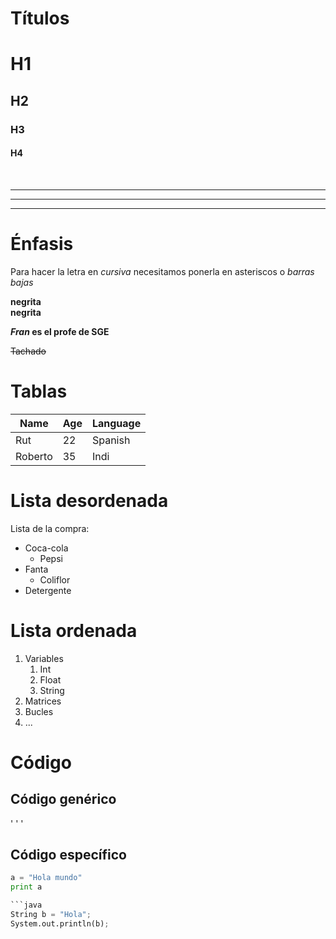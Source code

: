 <!-- Esto es una introducción a MarkDown -->
<!-- Tamaños de títulos -->
# Títulos

# H1

## H2

### H3

#### H4
</br>

---
- - -
***

# Énfasis 

Para hacer la letra en *cursiva* necesitamos ponerla en asteriscos o _barras bajas_</br>

**negrita**
</br>
__negrita__

***Fran* es el profe de SGE**


~~Tachado~~

# Tablas
Name | Age | Language
---|---|---
Rut|22|Spanish
Roberto|35|Indi

# Lista desordenada
Lista de la compra:</br>
* Coca-cola
  * Pepsi
* Fanta
  - Coliflor
* Detergente

# Lista ordenada

1. Variables
   1. Int
   2. Float
   3. String
2. Matrices
3. Bucles
4. ...

# Código

## Código genérico

' ' '

## Código específico
```python
a = "Hola mundo"
print a

```java
String b = "Hola";
System.out.println(b);